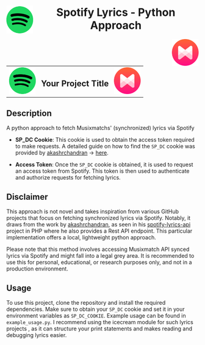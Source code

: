 
<div align="center">

<img align="left" src="/for_readme/spotify_icon.png"  width="70" />

<h1>Spotify Lyrics - Python Approach</h1>

<img  align="right" src="/for_readme/musixmatch_icon.png"  width="70" />

</div>

<table>
<tr>
<td align="center">
    <img src="/for_readme/spotify_icon.png"  width="70" />
</td>

<td align="center">
    <h2>Your Project Title</h2>
</td>

<td align="center">
    <img src="/for_readme/musixmatch_icon.png"  width="70" />
</td>
</tr>
</table>

##  Description

A python approach to fetch Musixmatchs' (synchronized) lyrics via Spotify
  

-  **SP_DC Cookie**:  This cookie is used to obtain the access token required to make requests. A detailed guide on how to find the `SP_DC` cookie was provided by [akashrchandran](https://github.com/akashrchandran/akashrchandran) -> [here](https://github.com/akashrchandran/syrics/wiki/Finding-sp_dc).

  

-  **Access Token**: Once the `SP_DC` cookie is obtained, it is used to request an access token from Spotify. This token is then used to authenticate and authorize requests for fetching lyrics.

  

##  Disclaimer

This approach is not novel and takes inspiration from various GitHub projects that focus on fetching synchronized lyrics via Spotify. Notably, it draws from the work by [akashrchandran](https://github.com/akashrchandran), as seen in his [spotify-lyrics-api](https://github.com/akashrchandran/spotify-lyrics-api) project in PHP where he also provides a Rest API endpoint. This particular implementation offers a local, lightweight python approach.

  

Please note that this method involves accessing Musixmatch API synced lyrics via Spotify and might fall into a legal grey area. It is recommended to use this for personal, educational, or research purposes only, and not in a production environment.

  

##  Usage

To use this project, clone the repository and install the required dependencies. Make sure to obtain your `SP_DC` cookie and set it in your environment variables as `SP_DC_COOKIE`. Example usage can be found in `example_usage.py`.
I recommend using the icecream module for such lyrics projects , as it can structure your print statements and makes reading and debugging lyrics easier.
